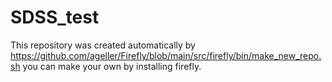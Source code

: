 # SDSS_test
This repository was created automatically by     https://github.com/ageller/Firefly/blob/main/src/firefly/bin/make_new_repo.sh     you can make your own by installing firefly.
